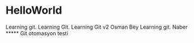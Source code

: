 ﻿# HelloWorld
Learning git. Learning Git. Learning Git v2
Osman Bey
Learning git.
Naber *****
Git otomasyon testi

